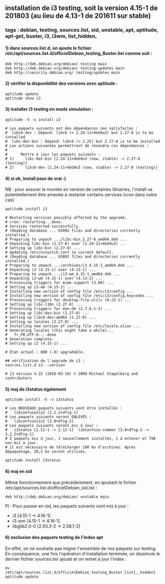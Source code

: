## installation de i3 testing, soit la version 4.15-1 de 201803 (au lieu de 4.13-1 de 201611 sur stable)
### tags : debian, testing, sources.list, sid, unstable, apt, aptitude, apt-get, buster, i3, i3wm, list_hidden,

#### 1) dans sources.list.d, on ajoute le fichier /etc/apt/sources.list.d/officielDebian_testing_Buster.list comme suit : 
```
deb http://deb.debian.org/debian/ testing main
deb http://deb.debian.org/debian/ testing-updates main
deb http://security.debian.org/ testing/updates main
```

#### 2) vérifier la disponibilité des versions avec aptitude : 
```
aptitude update
aptitude show i3
```
#### 3) installer i3 testing en mode simulation : 
```
aptitude -V -s install i3

# Les paquets suivants ont des dépendances non satisfaites :
#  libc6-dev : Dépend: libc6 (= 2.24-11+deb9u3) but 2.27-8 is to be installed
#  libc-dev-bin : Dépend: libc6 (< 2.25) but 2.27-8 is to be installed
# Les actions suivantes permettront de résoudre ces dépendances :
# 
#      Mettre à jour les paquets suivants :                             
# 1)     libc-dev-bin [2.24-11+deb9u3 (now, stable) -> 2.27-8 (testing)]
# 2)     libc6-dev [2.24-11+deb9u3 (now, stable) -> 2.27-8 (testing)]       
```

#### 4) si ok, install pour de vrai :)
NB : pour assurer la montée en version de certaines librairies, l'install va potentiellement être amenée à restarter certains services (cron dans notre cas)
```
aptitude install i3

# Restarting services possibly affected by the upgrade:
# cron: restarting...done.
# Services restarted successfully.
# (Reading database ... 93092 files and directories currently installed.)
# Preparing to unpack .../libc-bin_2.27-8_amd64.deb ...
# Unpacking libc-bin (2.27-8) over (2.24-11+deb9u3) ...
# Setting up libc-bin (2.27-8) ...
# Updating /etc/nsswitch.conf to current default.
# (Reading database ... 93092 files and directories currently installed.)
# Preparing to unpack .../archives/i3_4.15-1_amd64.deb ...
# Unpacking i3 (4.15-1) over (4.13-1) ...
# Preparing to unpack .../i3-wm_4.15-1_amd64.deb ...
# Unpacking i3-wm (4.15-1) over (4.13-1) ...
# Processing triggers for mime-support (3.60) ...
# Setting up i3-wm (4.15-1) ...
# Installing new version of config file /etc/i3/config ...
# Installing new version of config file /etc/i3/config.keycodes ...
# Processing triggers for desktop-file-utils (0.23-1) ...
# Setting up libc-l10n (2.27-8) ...
# Processing triggers for man-db (2.7.6.1-2) ...
# Setting up libc-dev-bin (2.27-8) ...
# Setting up libc6-dev:amd64 (2.27-8) ...
# Setting up locales (2.27-8) ...
# Installing new version of config file /etc/locale.alias ...
# Generating locales (this might take a while)...
#   fr_FR.UTF-8... done
# Generation complete.
# Setting up i3 (4.15-1) ...
                                                    
# État actuel : 800 (-8) upgradable.

## vérification de l'upgrade de i3 :
sources.list.d i3 --version   

# i3 version 4.15 (2018-03-10) © 2009 Michael Stapelberg and contributors
```

#### 5) maj de i3status également

```
aptitude install -V -s i3status

# Les NOUVEAUX paquets suivants vont être installés :     
#   libconfuse2{a} [3.2.2+dfsg-1]  
# Les paquets suivants seront ENLEVÉS : 
#   libconfuse1{u} [3.0+dfsg-2]  
# Les paquets suivants seront mis à jour : 
#   i3status [2.11-1 -> 2.12-1]  libconfuse-common [3.0+dfsg-2 -> 3.2.2+dfsg-1]  
# 2 paquets mis à jour, 1 nouvellement installés, 1 à enlever et 798 non mis à jour.
# Il est nécessaire de télécharger 100 ko d'archives. Après dépaquetage, 10,2 ko seront utilisés.

aptitude install i3status
```
#### 6) maj en sid
Même fonctionnement que précédemment, en ajoutant le fichier /etc/apt/sources.list.d/officielDebian_sid.list : 
```
deb http://deb.debian.org/debian/ unstable main
```
PI : Pour passer en sid, les paquets suivants sont mis à jour : 
- i3 [4.15-1 -> 4.16-1]
- i3-wm [4.15-1 -> 4.16-1]  
- libglib2.0-0 [2.50.3-2 -> 2.58.1-2]  

#### 6) exclusion des paquets testing de l'index apt
En effet, on ne souhaite pas migrer l'ensemble de nos paquets sur testing. En conséquence, une fois l'opération d'installation terminée, on dissimule le dernier fichier sources.list ajouté et on remet à jour l'index : 

```
mv /etc/apt/sources.list.d/officielDebian_testing_Buster.list{,_hidden}
aptitude update
```

